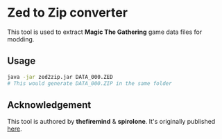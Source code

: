 # Zed to Zip converter #

This tool is used to extract **Magic The Gathering** game data files for modding.

## Usage ##

```bash
java -jar zed2zip.jar DATA_000.ZED
# This would generate DATA_000.ZIP in the same folder
```

## Acknowledgement ##

This tool is authored by **thefiremind** & **spirolone**. It's originally published [here](https://www.slightlymagic.net/forum/viewtopic.php?f=117&t=14839&start=90#p179787).
